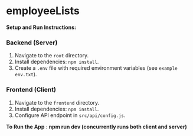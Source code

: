 ﻿# employeeLists
**Setup and Run Instructions:**

### Backend (Server)
1. Navigate to the `root` directory.
2. Install dependencies: `npm install`.
3. Create a `.env` file with required environment variables (see `example env.txt`).

### Frontend (Client)

1. Navigate to the `frontend` directory.
2. Install dependencies: `npm install`.
3. Configure API endpoint in `src/api/config.js`.

**To Run the App** : **npm run dev (concurrently runs both client and server)**

